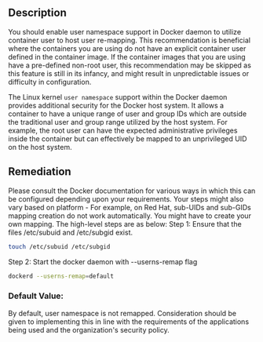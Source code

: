 ## Description

You should enable user namespace support in Docker daemon to utilize container user to host user re-mapping. This recommendation is beneficial where the containers you are using do not have an explicit container user defined in the container image. If the container images that you are using have a pre-defined non-root user, this recommendation may be skipped as this feature is still in its infancy, and might result in unpredictable issues or difficulty in configuration.

The Linux kernel `user namespace` support within the Docker daemon provides additional security for the Docker host system. It allows a container to have a unique range of user and group IDs which are outside the traditional user and group range utilized by the host system. For example, the root user can have the expected administrative privileges inside the container but can effectively be mapped to an unprivileged UID on the host system.

## Remediation

Please consult the Docker documentation for various ways in which this can be configured depending upon your requirements. Your steps might also vary based on platform - For example, on Red Hat, sub-UIDs and sub-GIDs mapping creation do not work automatically. You might have to create your own mapping. The high-level steps are as below:
Step 1: Ensure that the files /etc/subuid and /etc/subgid exist.

```bash
touch /etc/subuid /etc/subgid
```

Step 2: Start the docker daemon with --userns-remap flag

```bash
dockerd --userns-remap=default
```

### Default Value:

By default, user namespace is not remapped. Consideration should be given to implementing this in line with the requirements of the applications being used and the organization's security policy.
